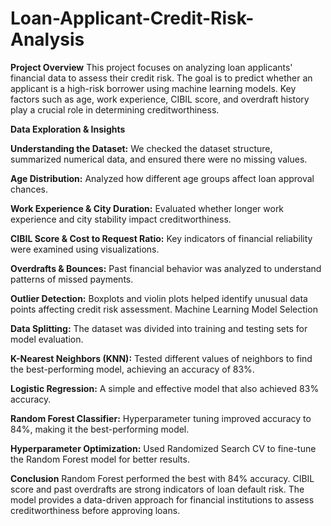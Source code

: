 # Loan-Applicant-Credit-Risk-Analysis

**Project Overview**
This project focuses on analyzing loan applicants' financial data to assess their credit risk. The goal is to predict whether an applicant is a high-risk borrower using machine learning models. Key factors such as age, work experience, CIBIL score, and overdraft history play a crucial role in determining creditworthiness.

**Data Exploration & Insights**

**Understanding the Dataset:** We checked the dataset structure, summarized numerical data, and ensured there were no missing values.

**Age Distribution:** Analyzed how different age groups affect loan approval chances.

**Work Experience & City Duration:** Evaluated whether longer work experience and city stability impact creditworthiness.

**CIBIL Score & Cost to Request Ratio:** Key indicators of financial reliability were examined using visualizations.

**Overdrafts & Bounces:** Past financial behavior was analyzed to understand patterns of missed payments.

**Outlier Detection:** Boxplots and violin plots helped identify unusual data points affecting credit risk assessment.
Machine Learning Model Selection

**Data Splitting:** The dataset was divided into training and testing sets for model evaluation.

**K-Nearest Neighbors (KNN):** Tested different values of neighbors to find the best-performing model, achieving an accuracy of 83%.

**Logistic Regression:** A simple and effective model that also achieved 83% accuracy.

**Random Forest Classifier:** Hyperparameter tuning improved accuracy to 84%, making it the best-performing model.

**Hyperparameter Optimization:** Used Randomized Search CV to fine-tune the Random Forest model for better results.

**Conclusion**
Random Forest performed the best with 84% accuracy.
CIBIL score and past overdrafts are strong indicators of loan default risk.
The model provides a data-driven approach for financial institutions to assess creditworthiness before approving loans.
